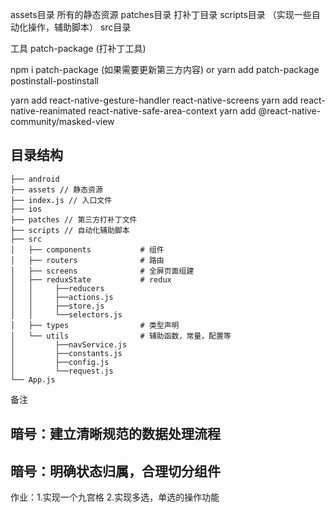 assets目录 所有的静态资源
patches目录 打补丁目录
scripts目录 （实现一些自动化操作，辅助脚本）
src目录

工具
patch-package (打补丁工具)

npm i patch-package (如果需要更新第三方内容)
or
yarn add patch-package postinstall-postinstall

yarn add react-native-gesture-handler react-native-screens
yarn add react-native-reanimated react-native-safe-area-context 
yarn add @react-native-community/masked-view

## 目录结构

```
├── android
├── assets // 静态资源
├── index.js // 入口文件
├── ios
├── patches // 第三方打补丁文件
├── scripts // 自动化辅助脚本
├── src
│   ├── components           # 组件
│   ├── routers              # 路由
│   ├── screens              # 全屏页面组建
│   ├── reduxState           # redux
│   │     ├──reducers
│   │     ├──actions.js
│   │     ├──store.js
│   │     └──selectors.js
│   ├── types                # 类型声明
│   └── utils                # 辅助函数，常量，配置等
│         ├──navService.js
│         ├──constants.js
│         ├──config.js
│         └──request.js
└── App.js
```

备注

## 暗号：建立清晰规范的数据处理流程
## 暗号：明确状态归属，合理切分组件

作业：1.实现一个九宫格
     2.实现多选，单选的操作功能